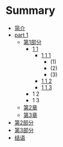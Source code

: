 # Summary

* [简介](README.md)
* [part 1](part-1.md)
  * [第1部分 ](part-1/chapter-1.md)
    * [1 1](part-1/chapter-1/1-1.md)
      * [1 1 1](part-1/chapter-1/1-1/1-1-1.md)
        * \(1\)
        * \(2\)
        * \(3\)
      * [1 1 2](part-1/chapter-1/1-1/1-1-2.md)
      * [1 1 3](part-1/chapter-1/1-1/1-1-3.md)
    * 1 2
    * 1 3
  * [第2章 ](part-1/chapter-2.md)
  * [第3章 ](part-1/chapter-3.md)
* [第2部分 ](part-2.md)
* [第3部分 ](part-3.md)
* [结语](end.md)

